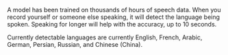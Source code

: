 A model has been trained on thousands of hours of speech data. When you record yourself or someone else speaking, it will detect the language being spoken. Speaking for longer will help with the accuracy, up to 10 seconds.

Currently detectable languages are currently English, French, Arabic, German, Persian, Russian, and Chinese (China).
